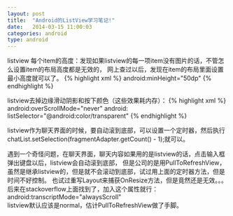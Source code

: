 ```yaml
---
layout: post
title:  "Android的ListView学习笔记!"
date:   2014-03-15 11:00:03
categories: android
type: android
---
```


listview 每个item的高度：发现如果listview的每一项item没有图片的话，不管怎么设置item的布局高度都是无效的，
网上查过以后，发现在item的布局里面设置最小高度就可以了。
{% highlight xml %}
android:minHeight="50dp"
{% endhighlight %}

listview去掉边缘滑动阴影和按下颜色（这些效果耗内存）：
{% highlight xml %}
android:overScrollMode="never"
android: listSelector="@android:color/transparent"
{% endhighlight %}

listview作为聊天界面的时候，要自动滚到底部，可以设置一个定时器，然后执行chatList.setSelection(fragmentAdapter.getCount() - 1);就可以。  

遇到一个奇怪问题，在聊天界面，聊天内容如果用的是listview的话，点击输入框弹出键盘以后，listview会自动滚到底部，
但是公司的是用PullToRefreshView，虽然是继承listview的，但是就不会滚动到底部，试过用上面的定时器方法，但是时间不好控制。
也试过重写Layout来捕获OnResize方法，但是竟然还是无效。。。后来在stackoverflow上面找到了，加入这个属性就行：  
android:transcriptMode="alwaysScroll"  
listview默认应该是normal，估计PullToRefreshView做了手脚。